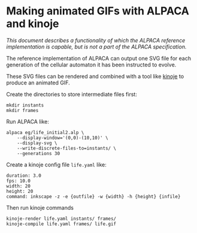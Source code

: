 Making animated GIFs with ALPACA and kinoje
===========================================

_This document describes a functionality of which the ALPACA
reference implementation is capable, but is not a part of the
ALPACA specification._

The reference implementation of ALPACA can output one SVG file
for each generation of the cellular automaton it has been
instructed to evolve.

These SVG files can be rendered and combined with a tool like
[kinoje](https://github.com/catseye/kinoje) to produce an
animated GIF.

Create the directories to store intermediate files first:

    mkdir instants
    mkdir frames

Run ALPACA like:

    alpaca eg/life_initial2.alp \
        --display-window='(0,0)-(10,10)' \
        --display-svg \
        --write-discrete-files-to=instants/ \
        --generations 30

Create a kinoje config file `life.yaml` like:

    duration: 3.0
    fps: 10.0
    width: 20
    height: 20
    command: inkscape -z -e {outfile} -w {width} -h {height} {infile}

Then run kinoje commands

    kinoje-render life.yaml instants/ frames/
    kinoje-compile life.yaml frames/ life.gif
